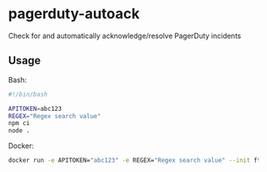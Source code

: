 # pagerduty-autoack

Check for and automatically acknowledge/resolve PagerDuty incidents

## Usage

Bash:

```bash
#!/bin/bash

APITOKEN=abc123
REGEX="Regex search value"
npm ci
node .
```

Docker:

```bash
docker run -e APITOKEN="abc123" -e REGEX="Regex search value" --init ftalburt/pagerduty-autoack:latest
```
